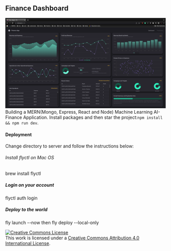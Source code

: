 ## Finance Dashboard
![Finance Dashboard](financeDashboard.png)
Building a MERN(Mongo, Express, React and Node) Machine Learning AI-Finance Application.
Install packages and then star the project:`npm install && npm run dev`.

#### Deployment
Change directory to server and follow the instructions below:
###### Install flyctl on Mac OS
brew install flyctl

##### Login on your account
flyctl auth login

##### Deploy to the world
fly launch --now then fly deploy --local-only

<a rel="license" href="http://creativecommons.org/licenses/by/4.0/"><img alt="Creative Commons License" style="border-width:0" src="https://i.creativecommons.org/l/by/4.0/88x31.png" /></a><br />This work is licensed under a <a rel="license" href="http://creativecommons.org/licenses/by/4.0/">Creative Commons Attribution 4.0 International License</a>.
